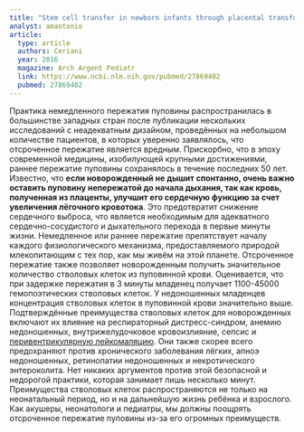 ```yaml
---
title: "Stem cell transfer in newborn infants through placental transfusion via delayed umbilical cord clamping"
analyst: amantonio
article:
  type: article
  authors: Ceriani
  year: 2016
  magazine: Arch Argent Pediatr
  link: https://www.ncbi.nlm.nih.gov/pubmed/27869402
  pubmed: 27869402
---
```


Практика немедленного пережатия пуповины распространилась в большинстве западных стран после публикации нескольких исследований с неадекватным дизайном, проведённых на небольшом количестве пациентов, в которых уверенно заявлялось, что отсроченное пережатие является вредным. Прискорбно, что в эпоху современной медицины, изобилующей крупными достижениями, раннее пережатие пуповины сохранялось в течение последних 50 лет.
Известно, что **если новорожденный не дышит спонтанно, очень важно оставить пуповину непережатой до начала дыхания, так как кровь, полученная из плаценты, улучшит его сердечную функцию за счет увеличения лёгочного кровотока**. Это предотвратит снижение сердечного выброса, что является необходимым для адекватного сердечно-сосудистого и дыхательного перехода в первые минуты жизни. Немедленное или раннее пережатие препятствует началу каждого физиологического механизма, предоставляемого природой млекопитающим с тех пор, как мы живём на этой планете.
Отсроченное пережатие также позволяет новорожденным получить значительное количество стволовых клеток из пуповинной крови. Оценивается, что при задержке пережатия в 3 минуты младенец получает 1100-45000 гемопоэтических стволовых клеток. У недоношенных младенцев концентрация стволовых клеток в пуповинной крови значительно выше. Подтверждённые преимущества стволовых клеток для новорожденных включают их влияние на респираторный дистресс-синдром, анемию недоношенных, внутрижелудочковое кровоизлияние, сепсис и [перивентрикулярную лейкомаляцию](https://en.wikipedia.org/wiki/Periventricular_leukomalacia). Они также скорее всего предохраняют против хронического заболевания лёгких, апноэ недоношенных, ретинопатии недоношенных и некротического энтероколита. Нет никаких аргументов против этой безопасной и недорогой практики, которая занимает лишь несколько минут. Преимущества стволовых клеток распространяются не только на неонатальный период, но и на дальнейшую жизнь ребёнка и взрослого. Как акушеры, неонатологи и педиатры, мы должны поощрять отсроченное пережатие пуповины из-за его огромных преимуществ.
